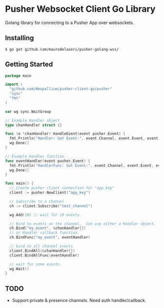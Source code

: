 # Pusher Websocket Client Go Library

Golang library for connecting to a Pusher App over websockets.

## Installing

```
$ go get github.com/maurodelazeri/pusher-golang-wss/
```


## Getting Started

```go
package main

import (
  "github.com/Neopallium/pusher-client-go/pusher"
  "sync"
  "fmt"
)

var wg sync.WaitGroup

// Example Handler object
type chanHandler struct {}

func (o *chanHandler) HandleEvent(event pusher.Event) {
  fmt.Println("Handler: Got Event:", event.Channel, event.Event, event.Data)
  wg.Done()
}

// Example Handler function
func eventHandler(event pusher.Event) {
  fmt.Println("HandlerFunc: Got Event:", event.Channel, event.Event, event.Data)
  wg.Done()
}

func main() {
  // Create pusher client connection for "app_key"
  client := pusher.NewClient("app_key")

  // Subscribe to a channel
  ch := client.Subscribe("test_channel")

  wg.Add(10) // wait for 10 events.

  // Bind to events on the channel.  Can use either a Handler object.
  ch.Bind("my_event", &chanHandler{})
  // or Handler callback function.
  ch.BindFunc("my_event", eventHandler)

  // bind to all channel events
  client.BindAll(&chanHandler{})
  client.BindAllFunc(eventHandler)

  // wait for some events.
  wg.Wait()
}

```

## TODO

* Support private & presence channels.  Need auth handler/callback.

